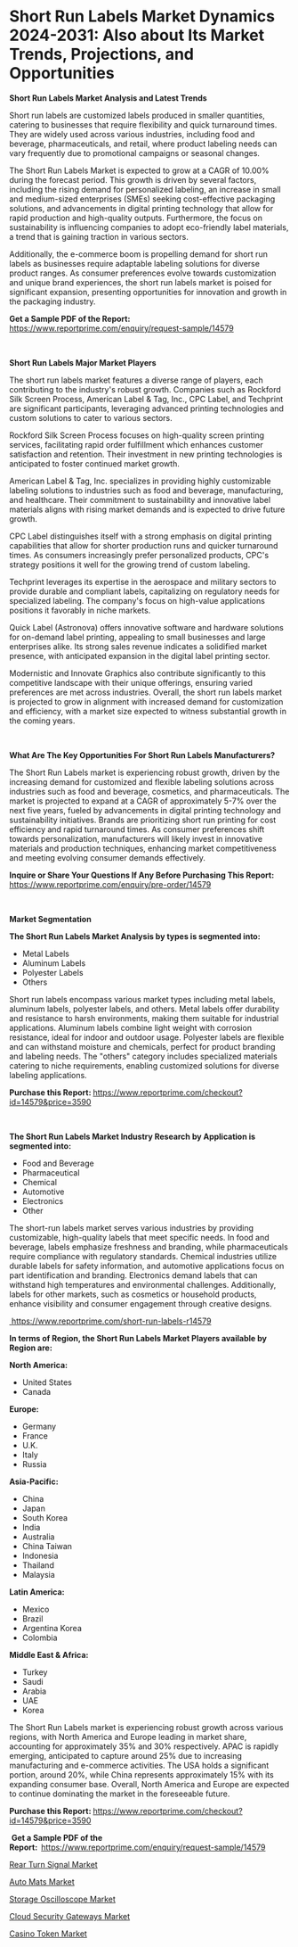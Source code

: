 <p><h1>Short Run Labels Market Dynamics 2024-2031: Also about Its Market Trends, Projections, and Opportunities</h1></p><p><strong>Short Run Labels Market Analysis and Latest Trends</strong></p>
<p><p>Short run labels are customized labels produced in smaller quantities, catering to businesses that require flexibility and quick turnaround times. They are widely used across various industries, including food and beverage, pharmaceuticals, and retail, where product labeling needs can vary frequently due to promotional campaigns or seasonal changes. </p><p>The Short Run Labels Market is expected to grow at a CAGR of 10.00% during the forecast period. This growth is driven by several factors, including the rising demand for personalized labeling, an increase in small and medium-sized enterprises (SMEs) seeking cost-effective packaging solutions, and advancements in digital printing technology that allow for rapid production and high-quality outputs. Furthermore, the focus on sustainability is influencing companies to adopt eco-friendly label materials, a trend that is gaining traction in various sectors.</p><p>Additionally, the e-commerce boom is propelling demand for short run labels as businesses require adaptable labeling solutions for diverse product ranges. As consumer preferences evolve towards customization and unique brand experiences, the short run labels market is poised for significant expansion, presenting opportunities for innovation and growth in the packaging industry.</p></p>
<p><strong>Get a Sample PDF of the Report:&nbsp;</strong> <a href="https://www.reportprime.com/enquiry/request-sample/14579?utm_campaign=1141&utm_medium=2&utm_source=Github&utm_content=ia&utm_term=29112024&utm_id=short-run-labels">https://www.reportprime.com/enquiry/request-sample/14579</a></p>
<p>&nbsp;</p>
<p><strong>Short Run Labels Major Market Players</strong></p>
<p><p>The short run labels market features a diverse range of players, each contributing to the industry's robust growth. Companies such as Rockford Silk Screen Process, American Label & Tag, Inc., CPC Label, and Techprint are significant participants, leveraging advanced printing technologies and custom solutions to cater to various sectors.</p><p>Rockford Silk Screen Process focuses on high-quality screen printing services, facilitating rapid order fulfillment which enhances customer satisfaction and retention. Their investment in new printing technologies is anticipated to foster continued market growth.</p><p>American Label & Tag, Inc. specializes in providing highly customizable labeling solutions to industries such as food and beverage, manufacturing, and healthcare. Their commitment to sustainability and innovative label materials aligns with rising market demands and is expected to drive future growth.</p><p>CPC Label distinguishes itself with a strong emphasis on digital printing capabilities that allow for shorter production runs and quicker turnaround times. As consumers increasingly prefer personalized products, CPC's strategy positions it well for the growing trend of custom labeling.</p><p>Techprint leverages its expertise in the aerospace and military sectors to provide durable and compliant labels, capitalizing on regulatory needs for specialized labeling. The company's focus on high-value applications positions it favorably in niche markets.</p><p>Quick Label (Astronova) offers innovative software and hardware solutions for on-demand label printing, appealing to small businesses and large enterprises alike. Its strong sales revenue indicates a solidified market presence, with anticipated expansion in the digital label printing sector.</p><p>Modernistic and Innovate Graphics also contribute significantly to this competitive landscape with their unique offerings, ensuring varied preferences are met across industries. Overall, the short run labels market is projected to grow in alignment with increased demand for customization and efficiency, with a market size expected to witness substantial growth in the coming years.</p></p>
<p>&nbsp;</p>
<p><strong>What Are The Key Opportunities For Short Run Labels Manufacturers?</strong></p>
<p><p>The Short Run Labels market is experiencing robust growth, driven by the increasing demand for customized and flexible labeling solutions across industries such as food and beverage, cosmetics, and pharmaceuticals. The market is projected to expand at a CAGR of approximately 5-7% over the next five years, fueled by advancements in digital printing technology and sustainability initiatives. Brands are prioritizing short run printing for cost efficiency and rapid turnaround times. As consumer preferences shift towards personalization, manufacturers will likely invest in innovative materials and production techniques, enhancing market competitiveness and meeting evolving consumer demands effectively.</p></p>
<p><strong>Inquire or Share Your Questions If Any Before Purchasing This Report:</strong> <a href="https://www.reportprime.com/enquiry/pre-order/14579?utm_campaign=1141&utm_medium=2&utm_source=Github&utm_content=ia&utm_term=29112024&utm_id=short-run-labels">https://www.reportprime.com/enquiry/pre-order/14579</a></p>
<p>&nbsp;</p>
<p><strong>Market Segmentation</strong></p>
<p><strong>The Short Run Labels Market Analysis by types is segmented into:</strong></p>
<p><ul><li>Metal Labels</li><li>Aluminum Labels</li><li>Polyester Labels</li><li>Others</li></ul></p>
<p><p>Short run labels encompass various market types including metal labels, aluminum labels, polyester labels, and others. Metal labels offer durability and resistance to harsh environments, making them suitable for industrial applications. Aluminum labels combine light weight with corrosion resistance, ideal for indoor and outdoor usage. Polyester labels are flexible and can withstand moisture and chemicals, perfect for product branding and labeling needs. The "others" category includes specialized materials catering to niche requirements, enabling customized solutions for diverse labeling applications.</p></p>
<p><strong>Purchase this Report:&nbsp;</strong><a href="https://www.reportprime.com/checkout?id=14579&price=3590&utm_campaign=1141&utm_medium=2&utm_source=Github&utm_content=ia&utm_term=29112024&utm_id=short-run-labels">https://www.reportprime.com/checkout?id=14579&price=3590</a></p>
<p>&nbsp;</p>
<p><strong>The Short Run Labels Market Industry Research by Application is segmented into:</strong></p>
<p><ul><li>Food and Beverage</li><li>Pharmaceutical</li><li>Chemical</li><li>Automotive</li><li>Electronics</li><li>Other</li></ul></p>
<p><p>The short-run labels market serves various industries by providing customizable, high-quality labels that meet specific needs. In food and beverage, labels emphasize freshness and branding, while pharmaceuticals require compliance with regulatory standards. Chemical industries utilize durable labels for safety information, and automotive applications focus on part identification and branding. Electronics demand labels that can withstand high temperatures and environmental challenges. Additionally, labels for other markets, such as cosmetics or household products, enhance visibility and consumer engagement through creative designs.</p></p>
<p><a href="https://www.reportprime.com/short-run-labels-r14579?utm_campaign=1141&utm_medium=2&utm_source=Github&utm_content=ia&utm_term=29112024&utm_id=short-run-labels">&nbsp;https://www.reportprime.com/short-run-labels-r14579</a></p>
<p><strong>In terms of Region, the Short Run Labels Market Players available by Region are:</strong></p>
<p>
    <p> <strong> North America: </strong>
        <ul>
            <li>United States</li>
            <li>Canada</li>
        </ul>
        </p> 
    <p> <strong> Europe: </strong>
        <ul>
            <li>Germany</li>
            <li>France</li>
            <li>U.K.</li>
            <li>Italy</li>
            <li>Russia</li>
        </ul>
        </p> 
    <p> <strong> Asia-Pacific: </strong>
        <ul>
            <li>China</li>
            <li>Japan</li>
            <li>South Korea</li>
            <li>India</li>
            <li>Australia</li>
            <li>China Taiwan</li>
            <li>Indonesia</li>
            <li>Thailand</li>
            <li>Malaysia</li>
        </ul>
        </p> 
    <p> <strong> Latin America: </strong>
        <ul>
            <li>Mexico</li>
            <li>Brazil</li>
            <li>Argentina Korea</li>
            <li>Colombia</li>
        </ul>
        </p> 
    <p> <strong> Middle East & Africa: </strong>
        <ul>
            <li>Turkey</li>
            <li>Saudi</li>
            <li>Arabia</li>
            <li>UAE</li>
            <li>Korea</li>
        </ul>
    </p>
    </p>
<p><p>The Short Run Labels market is experiencing robust growth across various regions, with North America and Europe leading in market share, accounting for approximately 35% and 30% respectively. APAC is rapidly emerging, anticipated to capture around 25% due to increasing manufacturing and e-commerce activities. The USA holds a significant portion, around 20%, while China represents approximately 15% with its expanding consumer base. Overall, North America and Europe are expected to continue dominating the market in the foreseeable future.</p></p>
<p><strong>Purchase this Report: </strong><a href="https://www.reportprime.com/checkout?id=14579&price=3590&utm_campaign=1141&utm_medium=2&utm_source=Github&utm_content=ia&utm_term=29112024&utm_id=short-run-labels">https://www.reportprime.com/checkout?id=14579&price=3590</a></p>
<p>&nbsp;<strong>Get a Sample PDF of the Report:&nbsp;&nbsp;</strong><a href="https://www.reportprime.com/enquiry/request-sample/14579?utm_campaign=1141&utm_medium=2&utm_source=Github&utm_content=ia&utm_term=29112024&utm_id=short-run-labels">https://www.reportprime.com/enquiry/request-sample/14579</a></p>
<p><strong></strong></p>
<p><p><a href="https://issuu.com/reportprime-2/docs/rear-turn-signal-market-size-2030.pptx?utm_campaign=1141&utm_medium=2&utm_source=Github&utm_content=ia&utm_term=29112024&utm_id=short-run-labels">Rear Turn Signal Market</a></p><p><a href="https://www.linkedin.com/pulse/auto-mats-market-forecasts-trends-impact-analysis-2024-rkpzc?utm_campaign=1141&utm_medium=2&utm_source=Github&utm_content=ia&utm_term=29112024&utm_id=short-run-labels">Auto Mats Market</a></p><p><a href="https://www.linkedin.com/pulse/storage-oscilloscope-market-navigating-challenges-unlocking-0totf?utm_campaign=1141&utm_medium=2&utm_source=Github&utm_content=ia&utm_term=29112024&utm_id=short-run-labels">Storage Oscilloscope Market</a></p><p><a href="https://www.linkedin.com/pulse/according-latest-cloud-security-gateways-market-forecast-ykmlf?utm_campaign=1141&utm_medium=2&utm_source=Github&utm_content=ia&utm_term=29112024&utm_id=short-run-labels">Cloud Security Gateways Market</a></p><p><a href="https://issuu.com/reportprime-2/docs/casino-token-market-size-2030.pptx?utm_campaign=1141&utm_medium=2&utm_source=Github&utm_content=ia&utm_term=29112024&utm_id=short-run-labels">Casino Token Market</a></p></p>